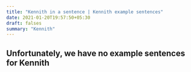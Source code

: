 ```yaml
---
title: "Kennith in a sentence | Kennith example sentences"
date: 2021-01-20T19:57:50+05:30
draft: falses
summary: "Kennith"
---
```

## Unfortunately, we have no example sentences for Kennith                 
